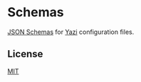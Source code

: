 # Schemas

[JSON Schemas](https://json-schema.org/) for [Yazi](https://github.com/sxyazi/yazi) configuration files.

## License

[MIT](LICENSE)
